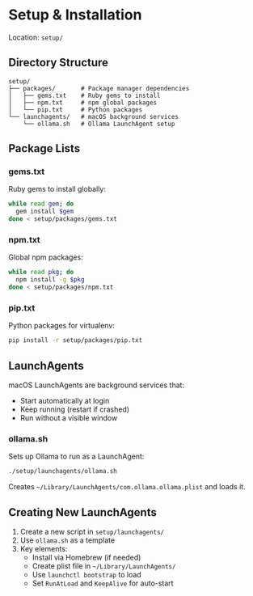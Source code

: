 # Setup & Installation

Location: `setup/`

## Directory Structure

```
setup/
├── packages/       # Package manager dependencies
│   ├── gems.txt    # Ruby gems to install
│   ├── npm.txt     # npm global packages
│   └── pip.txt     # Python packages
└── launchagents/   # macOS background services
    └── ollama.sh   # Ollama LaunchAgent setup
```

## Package Lists

### gems.txt
Ruby gems to install globally:
```zsh
while read gem; do
  gem install $gem
done < setup/packages/gems.txt
```

### npm.txt
Global npm packages:
```zsh
while read pkg; do
  npm install -g $pkg
done < setup/packages/npm.txt
```

### pip.txt
Python packages for virtualenv:
```zsh
pip install -r setup/packages/pip.txt
```

## LaunchAgents

macOS LaunchAgents are background services that:
- Start automatically at login
- Keep running (restart if crashed)
- Run without a visible window

### ollama.sh
Sets up Ollama to run as a LaunchAgent:
```zsh
./setup/launchagents/ollama.sh
```

Creates `~/Library/LaunchAgents/com.ollama.ollama.plist` and loads it.

## Creating New LaunchAgents

1. Create a new script in `setup/launchagents/`
2. Use `ollama.sh` as a template
3. Key elements:
   - Install via Homebrew (if needed)
   - Create plist file in `~/Library/LaunchAgents/`
   - Use `launchctl bootstrap` to load
   - Set `RunAtLoad` and `KeepAlive` for auto-start

